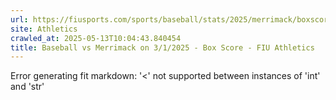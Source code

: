 ```yaml
---
url: https://fiusports.com/sports/baseball/stats/2025/merrimack/boxscore/12733
site: Athletics
crawled_at: 2025-05-13T10:04:43.840454
title: Baseball vs Merrimack on 3/1/2025 - Box Score - FIU Athletics
---
```


Error generating fit markdown: '<' not supported between instances of 'int' and 'str'
